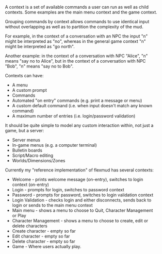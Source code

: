 A context is a set of available commands a user can run as well as child contexts. Some examples are the main menu context and the game context.

Grouping commands by context allows commands to use identical input without overlapping as well as to partition the complexity of the mud.

For example, in the context of a conversation with an NPC the input "n" might be interpreted as "no", whereas in the general game context "n" might be interpreted as "go north".

Another example: in the context of a conversation with NPC "Alice", "n" means "say no to Alice", but in the context of a conversation with NPC "Bob", "n" means "say no to Bob".

Contexts can have:
  * A menu
  * A custom prompt
  * Commands
  * Automated "on entry" commands (e.g. print a message or menu)
  * A custom default command (i.e. when input doesn't match any known command)
  * A maximum number of entries (i.e. login/password validation)

It should be quite simple to model any custom interaction within, not just a game, but a server:
  * Server menus
  * In-game menus (e.g. a computer terminal)
  * Bulletin boards
  * Script/Macro editing
  * Worlds/Dimensions/Zones

Currently my "reference implementation" of flexmud has several contexts:
  * Welcome - prints welcome message (on-entry), switches to login context (on-entry)
  * Login - prompts for login, switches to password context
  * Password - prompts for password, switches to login validation context
  * Login Validation - checks login and either disconnects, sends back to login or sends to the main menu context
  * Main menu - shows a menu to choose to Quit, Character Management or Play
  * Character Management - shows a menu to choose to create, edit or delete characters
  * Create character - empty so far
  * Edit character - empty so far
  * Delete character - empty so far
  * Game - Where users actually play.